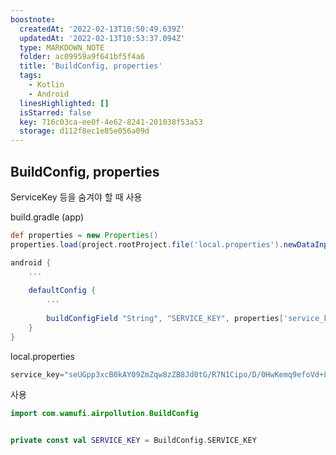 ```yaml
---
boostnote:
  createdAt: '2022-02-13T10:50:49.639Z'
  updatedAt: '2022-02-13T10:53:37.094Z'
  type: MARKDOWN_NOTE
  folder: ac09959a9f641bf5f4a6
  title: 'BuildConfig, properties'
  tags:
    - Kotlin
    - Android
  linesHighlighted: []
  isStarred: false
  key: 716c03ca-ee0f-4e62-8241-201038f53a53
  storage: d112f8ec1e85e056a09d
---
```


BuildConfig, properties
---
ServiceKey 등을 숨겨야 할 때 사용

build.gradle (app)
```groovy
def properties = new Properties()
properties.load(project.rootProject.file('local.properties').newDataInputStream())

android {
    ...
    
    defaultConfig {
        ...
        
        buildConfigField "String", "SERVICE_KEY", properties['service_key']
    }
}
```

local.properties
```groovy
service_key="seUGpp3xcB0kAY09ZmZqw8zZB8Jd0tG/R7N1Cipo/D/0HwKemq9efoVd+LT2+7FSfJYVb8wyz4stz90WV6IhEg=="
```

사용
```kotlin
import com.wamufi.airpollution.BuildConfig


private const val SERVICE_KEY = BuildConfig.SERVICE_KEY
```